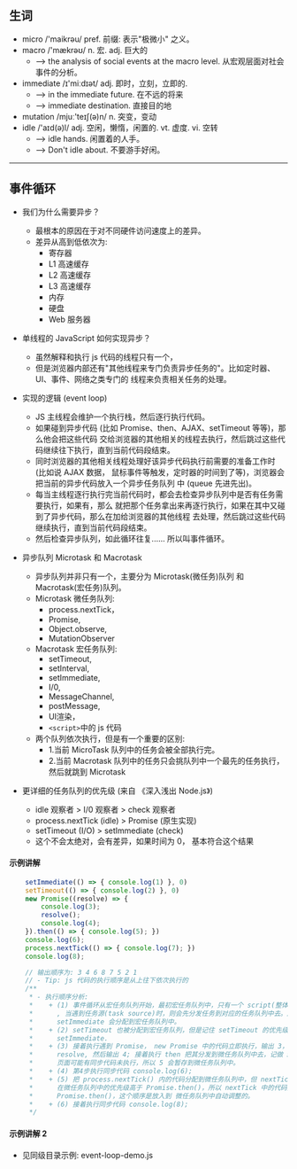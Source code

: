 ## 生词
- micro  /'maikrəu/ pref. 前缀: 表示"极微小" 之义。
- macro  /'mækrəʊ/  n. 宏.  adj. 巨大的
    + --> the analysis of social events at the macro level. 从宏观层面对社会事件的分析。
- immediate  /ɪ'miːdɪət/  adj. 即时，立刻，立即的.
    + --> in the immediate future. 在不远的将来
    + --> immediate destination. 直接目的地
- mutation  /mjuː'teɪʃ(ə)n/  n. 突变，变动
- idle  /'aɪd(ə)l/  adj. 空闲，懒惰，闲置的.  vt. 虚度.  vi. 空转
    + --> idle hands. 闲置着的人手。
    + --> Don't idle about. 不要游手好闲。

------


## 事件循环

- 我们为什么需要异步？
    + 最根本的原因在于对不同硬件访问速度上的差异。
    + 差异从高到低依次为:
        - 寄存器
        - L1 高速缓存
        - L2 高速缓存
        - L3 高速缓存
        - 内存
        - 硬盘
        - Web 服务器

- 单线程的 JavaScript 如何实现异步？
    + 虽然解释和执行 js 代码的线程只有一个，
    + 但是浏览器内部还有"其他线程来专门负责异步任务的"。比如定时器、UI、事件、网络之类专门的
      线程来负责相关任务的处理。

- 实现的逻辑 (event loop)
    + JS 主线程会维护一个执行栈，然后逐行执行代码。
    + 如果碰到异步代码 (比如 Promise、then、AJAX、setTimeout 等等)，那么他会把这些代码
      交给浏览器的其他相关的线程去执行，然后跳过这些代码继续往下执行，直到当前代码段结束。
    + 同时浏览器的其他相关线程处理好该异步代码执行前需要的准备工作时 (比如说 AJAX 数据，
      鼠标事件等触发，定时器的时间到了等)，浏览器会把当前的异步代码放入一个异步任务队列
      中 (queue 先进先出)。
    + 每当主线程逐行执行完当前代码时，都会去检查异步队列中是否有任务需要执行，如果有，那么
      就把那个任务拿出来再逐行执行，如果在其中又碰到了异步代码，那么在加给浏览器的其他线程
      去处理，然后跳过这些代码继续执行，直到当前代码段结束。
    + 然后检查异步队列，如此循环往复...... 所以叫事件循环。
    
- 异步队列 Microtask 和 Macrotask
    + 异步队列并非只有一个，主要分为 Microtask(微任务)队列 和  Macrotask(宏任务)队列。
    + Microtask 微任务队列: 
        - process.nextTick，
        - Promise,
        - Object.observe,
        - MutationObserver
    + Macrotask 宏任务队列: 
        - setTimeout, 
        - setInterval, 
        - setImmediate, 
        - I/0, 
        - MessageChannel, 
        - postMessage, 
        - UI渲染，
        - `<script>`中的 js 代码
    + 两个队列依次执行，但是有一个重要的区别:
        - 1.当前 MicroTask 队列中的任务会被全部执行完。
        - 2.当前 Macrotask 队列中的任务只会挑队列中一个最先的任务执行，然后就跳到 Microtask

- 更详细的任务队列的优先级 (来自 《深入浅出 Node.js》)
    + idle 观察者 > I/0 观察者 > check 观察者
    + process.nextTick (idle)  >  Promise (原生实现)
    + setTimeout (I/O)  >  setImmediate (check)
    + 这个不会太绝对，会有差异，如果时间为 0， 基本符合这个结果



#### 示例讲解
```js
    setImmediate(() => { console.log(1) }, 0)
    setTimeout(() => { console.log(2) }, 0)
    new Promise((resolve) => {
        console.log(3);
        resolve();
        console.log(4);
    }).then(() => { console.log(5); })
    console.log(6);
    process.nextTick(() => { console.log(7); })
    console.log(8);

    // 输出顺序为: 3 4 6 8 7 5 2 1
	// - Tip: js 代码的执行顺序是从上往下依次执行的
    /**
     * - 执行顺序分析:
     *    + (1) 事件循环从宏任务队列开始，最初宏任务队列中，只有一个 script(整体代码) 任务
     *      , 当遇到任务源(task source)时，则会先分发任务到对应的任务队列中去。所以 
     *      setImmediate 会分配到宏任务队列中。
     *    + (2) setTimeout 也被分配到宏任务队列，但是记住 setTimeout 的优先级高于 
     *      setImmediate.
     *    + (3) 接着执行遇到 Promise， new Promise 中的代码立即执行，输出 3，执行
     *      resolve, 然后输出 4; 接着执行 then 把其分发到微任务队列中去，记做 5，但是此时
     *      页面可能有同步代码未执行，所以 5 会暂存到微任务队列中。
     *    + (4) 第4步执行同步代码 console.log(6);
     *    + (5) 把 process.nextTick() 内的代码分配到微任务队列中，但 nextTick()
     *      在微任务队列中的优先级高于 Promise.then()，所以 nextTick 中的代码执行会早于
     *      Promise.then()，这个顺序是放入到 微任务队列中自动调整的。
     *    + (6) 接着执行同步代码 console.log(8);
     */ 


```

#### 示例讲解 2
- 见同级目录示例: event-loop-demo.js